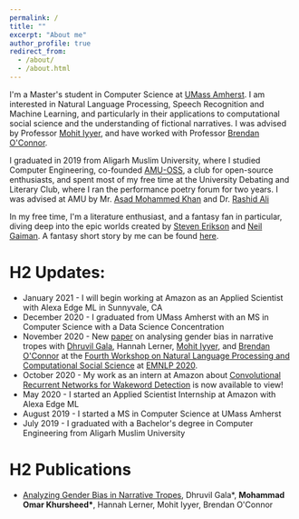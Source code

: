 ```yaml
---
permalink: /
title: ""
excerpt: "About me"
author_profile: true
redirect_from: 
  - /about/
  - /about.html
---
```


I'm a Master's student in Computer Science at [UMass Amherst](https://www.cics.umass.edu/). I am interested in Natural Language Processing, Speech Recognition and Machine Learning, and particularly in their applications to computational social science and the understanding of fictional narratives. I was advised by Professor [Mohit Iyyer](https://people.cs.umass.edu/~miyyer/), and have worked with Professor [Brendan O'Connor](http://brenocon.com/). 

I graduated in 2019 from Aligarh Muslim University, where I studied Computer Engineering, co-founded [AMU-OSS](https://amu-oss.github.io/), a club for open-source enthusiasts, and spent most of my free time at the University Debating and Literary Club, where I ran the performance poetry forum for two years. I was advised at AMU by Mr. [Asad Mohammed Khan](https://www.amu.ac.in/dshowfacultydata.jsp?did=30&eid=10059304) and Dr. [Rashid Ali](https://www.amu.ac.in/dshowfacultydata.jsp?did=30&eid=3011)

In my free time, I'm a literature enthusiast, and a fantasy fan in particular, diving deep into the epic worlds created by [Steven Erikson](https://malazan.fandom.com/wiki/Malazan_Book_of_the_Fallen) and [Neil Gaiman](https://en.wikipedia.org/wiki/The_Sandman_(Vertigo)). A fantasy short story by me can be found [here](https://medium.com/@omarkhursheed/the-ashaar-a-short-fantasy-story-3816a6eab7bb).  

# H2 Updates:
- January 2021 - I will begin working at Amazon as an Applied Scientist with Alexa Edge ML in Sunnyvale, CA
- December 2020 - I graduated from UMass Amherst with an MS in Computer Science with a Data Science Concentration
- November 2020 - New [paper](https://www.aclweb.org/anthology/2020.nlpcss-1.23/) on analysing gender bias in narrative tropes with [Dhruvil Gala](https://www.linkedin.com/in/dhruvilgala/), Hannah Lerner, [Mohit Iyyer](https://people.cs.umass.edu/~miyyer/), and [Brendan O'Connor](http://brenocon.com/) at the [Fourth Workshop on Natural Language Processing and Computational Social Science]() at [EMNLP 2020]().
- October 2020 - My work as an intern at Amazon about [Convolutional Recurrent Networks for Wakeword Detection](https://arxiv.org/abs/2011.12941) is now available to view!
- May 2020 - I started an Applied Scientist Internship at Amazon with Alexa Edge ML 
- August 2019 - I started a MS in Computer Science at UMass Amherst
- July 2019 - I graduated with a Bachelor's degree in Computer Engineering from Aligarh Muslim University  

# H2 Publications
- [Analyzing Gender Bias in Narrative Tropes](https://www.aclweb.org/anthology/2020.nlpcss-1.23/), Dhruvil Gala\*, **Mohammad Omar Khursheed\***, Hannah Lerner, Mohit Iyyer, Brendan O'Connor
